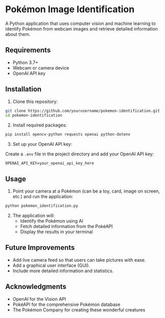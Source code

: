 # Pokémon Image Identification

A Python application that uses computer vision and machine learning to identify Pokémon from webcam images and retrieve detailed information about them.

## Requirements

- Python 3.7+
- Webcam or camera device
- OpenAI API key

## Installation

1. Clone this repository:
```bash
git clone https://github.com/yourusername/pokemon-identification.git
cd pokemon-identification
```

2. Install required packages:
```bash
pip install opencv-python requests openai python-dotenv
```

3. Set up your OpenAI API key:

Create a `.env` file in the project directory and add your OpenAI API key:
```
OPENAI_API_KEY=your_openai_api_key_here
```

## Usage

1. Point your camera at a Pokémon (can be a toy, card, image on screen, etc.) and run the application:
```bash
python pokemon_identification.py
```

2. The application will:
   - Identify the Pokémon using AI
   - Fetch detailed information from the PokéAPI
   - Display the results in your terminal


## Future Improvements

- Add live camera feed so that users can take pictures with ease.
- Add a graphical user interface (GUI).
- Include more detailed information and statistics.


## Acknowledgments

- OpenAI for the Vision API
- PokéAPI for the comprehensive Pokémon database
- The Pokémon Company for creating these wonderful creatures
